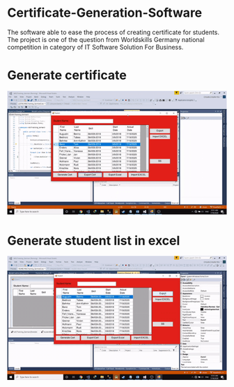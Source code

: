 # Certificate-Generation-Software
The software able to ease the process of creating certificate for students. The project is one of the question from Worldskills Germany national competition in category of IT Software Solution For Business.

# Generate certificate
![](https://github.com/ChuaN15/Certificate-Generation-Software/blob/master/2020-07-19-00-31-33-Trim.gif)

# Generate student list in excel 
![](https://github.com/ChuaN15/Certificate-Generation-Software/blob/master/2020-07-19-00-35-47-Trim-2.gif) 
